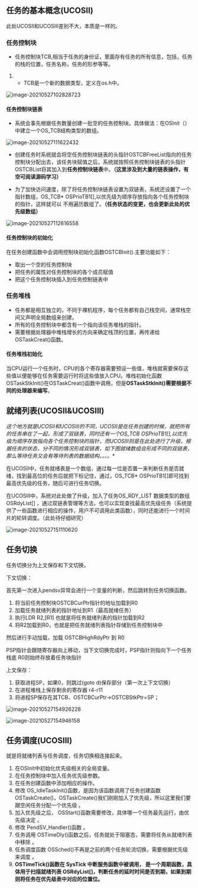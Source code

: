 ## 任务的基本概念(UCOSII)

此处UCOSII和UCOSIII差别不大，本质是一样的。

### 任务控制块

+ 任务控制块TCB,相当于任务的身份证，里面存有任务的所有信息，包括，任务的栈的位置，任务名称，任务的形参等等。

1. + TCB是一个新的数据类型，定义在os.h中。

![image-20210527102828723](https://gitee.com/wang_chunfeng/pic-go/raw/master/img/20210527102839.png)

#### 任务控制块链表

+ 系统会事先根据任务数量创建一批空的任务控制块。具体做法：在OSInit（）中建立一个OS_TCB结构类型的数组。

![image-20210527111622432](https://gitee.com/wang_chunfeng/pic-go/raw/master/img/20210527111624.png)

+ 创建任务时系统就会将空任务控制块链表的头指针OSTCBFreeList指向的任务控制块分配出去，该任务块赋值之后，系统就按照任务控制块链表的头指针OSTCBList将其加入到**任务控制块链表**中。**（这里涉及到大量的链表操作，有空可阅读源码学习）**

+ 为了加快访问速度，除了将任务控制块链表设置为双链表，系统还设置了一个指针数组，OS_TCB* OSPrioTB1[],以优先级为顺序存放指向各个任务控制块的指针，这样就可以 不用遍历数组了。**（任务状态的变更，也会更新此处的优先级数组）**

![image-20210527112616558](https://gitee.com/wang_chunfeng/pic-go/raw/master/img/20210527112618.png)

#### 任务控制块的初始化

在任务创建函数中会调用控制块初始化函数OSTCBInit().主要功能如下：

+ 取出一个空的任务控制块
+ 把任务的属性对任务控制块的各个成员赋值
+ 把这个任务控制块插入到任务控制链表中

### 任务堆栈

+ 任务都是相互独立的，不同于裸机程序，每个任务都有自己栈空间，通常栈空间又声明全局数组来创建。
+ 所有的任务控制块中都含有一个指向该任务堆栈的指针。
+ 需要根据处理器中堆栈增长的方向来确定栈顶的位置，再传递给OSTaskCreat()函数。

#### 任务堆栈初始化

当CPU运行一个任务时，CPU的各个寄存器需要预设一些值，堆栈就需要保存这些值以便能够在任务需要运行时将这些值放入CPU。堆栈初始化函数OSTaskStkInit()在OSTaskCreat()函数中调用，但是**OSTaskStkInit()需要根据不同的处理器来编写**。



## 就绪列表(UCOSII&UCOSIII)

**这个地方就是UCOSII和UCOSIII的不同，UCOSII是在任务创建的时候，就把所有的任务串在了一起，形成了双链表，同时还有一个OS_TCB* OSPrioTB1[],以优先级为顺序存放指向各个任务控制块的指针，而UCOSIII则是在此处进行了升级，根据任务的状态，分不同的情况形成双链表，如下图就绪数组会形成不同的双链表，那么等待任务又会有等待列表的数据结构。。。。**

在UCOSII中，任务就绪表是一个数组，通过每一位是否置一来判断任务是否就绪，找到最高位的任务后就把下标记住，通过，OS_TCB* OSPrioTB1[]即可找到最高优先级的任务，随后可进行任务切换。 

在UCOSIII中，系统对此处做了升级，加入了任务OS_RDY_LIST 数据类型的数组 OSRdyList[]  ，通过双链表管理等方法，也可以实现查找最高优先级任务（系统提供了一些函数进行相应的操作，用户不可调用此类函数），同时还能进行一个时间片的轮转调度。（此处待仔细研究）

![image-20210527151110620](https://gitee.com/wang_chunfeng/pic-go/raw/master/img/20210527151111.png)

## 任务切换

任务切换分为上文保存和下文切换。

下文切换：

首先第一次进入pendsv异常会进行一个变量的判断，然后跳转到任务切换函数。

1. 将当前任务控制块OSTCBCurPtr指针的地址加载到R0
2. 加载任务就绪列表的指针地址到R1（最高就绪任务）
3. 执行LDR R2,[R1]      也就是将任务就绪列表的指针加载到R2
4. 将R2加载到R0，也就是把任务就绪列表指针存储到任务控制块中

然后进行手动加载，加载 OSTCBHighRdyPtr 到 R0

PSP指针会跟随寄存器向上移动，当下文切换完成时，PSP指针则指向下一个任务栈底 R0则始终存放着任务块指针

上文保存：

1. 获取进程SP，如果0，则跳过(goto     d)保存部分（第一次上下文切换）
2. 在进程堆栈上保存剩余的寄存器     r4-r11
3. 将进程SP保存在其TCB、OSTCBCurPtr->OSTCBStkPtr=SP；

![image-20210527154926228](https://gitee.com/wang_chunfeng/pic-go/raw/master/img/20210527154927.png)

![image-20210527154946158](https://gitee.com/wang_chunfeng/pic-go/raw/master/img/20210527154948.png)

## 任务调度(UCOSIII)

就是将就绪列表与任务调度，任务切换相连接起来。

1. 在OSInit中初始化优先级相关的全局变量。
2. 在任务控制块中加入任务优先级参数。
3. 在任务创建函数中添加相应的操作。
4. 修改     OS_IdleTaskInit()函数，是因为该函数调用了任务创建函数     OSTaskCreate()，OSTaskCreate()我们刚刚加入了优先级，所以这里我们要跟空闲任务分配一个优先级 。
5. 加入优先级之后，     OSStart()函数需要修改，具体哪一个任务最先运行，由优先级决定 。
6. 修改     PendSV_Handler()函数 。
7. 任务调用     OSTimeDly()函数之后，任务就处于阻塞态，需要将任务从就绪列表中移除 。
8. 任务调度函数     OSSched()不再是之前的两个任务轮流切换，需要根据优先级来调度 。
9. **OSTimeTick()函数在     SysTick 中断服务函数中被调用， 是一个周期函数，具体用于扫描就绪列表     OSRdyList[]，判断任务的延时时间是否到期，如果到期则将任务在优先级表中对应的位置位。**

